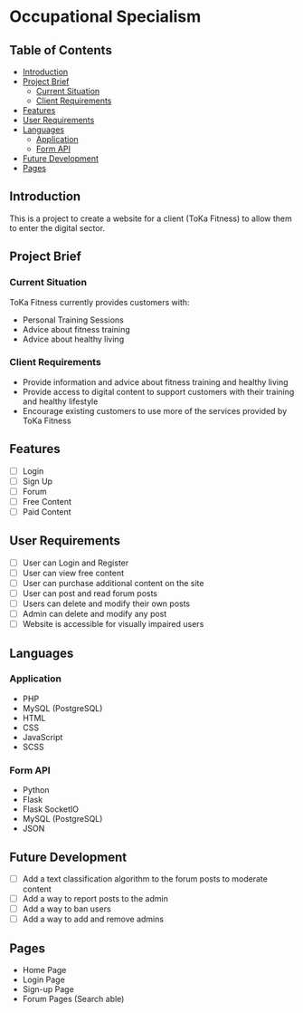 # Occupational Specialism

## Table of Contents

- [Introduction](#introduction)
- [Project Brief](#project-brief)
  - [Current Situation](#current-situation)
  - [Client Requirements](#client-requirements)
- [Features](#features)
- [User Requirements](#user-requirements)
- [Languages](#languages)
  - [Application](#application)
  - [Form API](#form-api)
- [Future Development](#future-development)
- [Pages](#pages)

## Introduction

This is a project to create a website for a client (ToKa Fitness) to allow them to enter the digital sector.

## Project Brief

### Current Situation

ToKa Fitness currently provides customers with:

- Personal Training Sessions
- Advice about fitness training
- Advice about healthy living

### Client Requirements

- Provide information and advice about fitness training and healthy living
- Provide access to digital content to support customers with their training and healthy lifestyle
- Encourage existing customers to use more of the services provided by ToKa Fitness

## Features

- [ ] Login
- [ ] Sign Up
- [ ] Forum
- [ ] Free Content
- [ ] Paid Content

## User Requirements

- [ ] User can Login and Register
- [ ] User can view free content
- [ ] User can purchase additional content on the site
- [ ] User can post and read forum posts
- [ ] Users can delete and modify their own posts
- [ ] Admin can delete and modify any post
- [ ] Website is accessible for visually impaired users

## Languages

### Application

- PHP
- MySQL (PostgreSQL)
- HTML
- CSS
- JavaScript
- SCSS

### Form API

- Python
- Flask
- Flask SocketIO
- MySQL (PostgreSQL)
- JSON

## Future Development

- [ ] Add a text classification algorithm to the forum posts to moderate content
- [ ] Add a way to report posts to the admin
- [ ] Add a way to ban users
- [ ] Add a way to add and remove admins

## Pages

- Home Page
- Login Page
- Sign-up Page
- Forum Pages (Search able)
